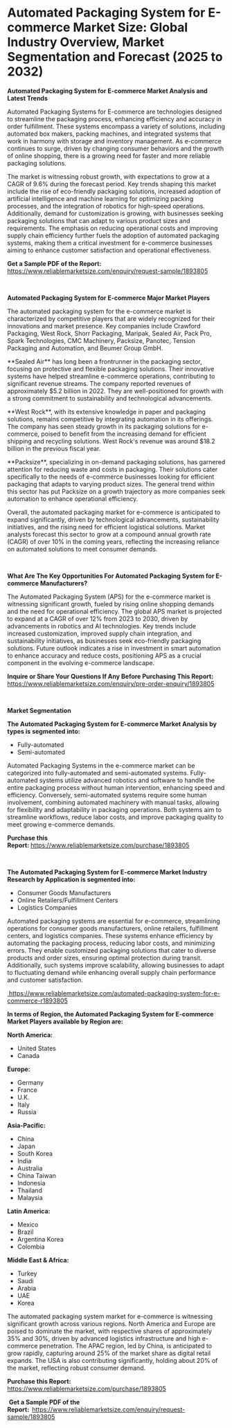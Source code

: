 <p><h1>Automated Packaging System for E-commerce Market Size: Global Industry Overview, Market Segmentation and Forecast (2025 to 2032)</h1></p><p><strong>Automated Packaging System for E-commerce Market Analysis and Latest Trends</strong></p>
<p><p>Automated Packaging Systems for E-commerce are technologies designed to streamline the packaging process, enhancing efficiency and accuracy in order fulfillment. These systems encompass a variety of solutions, including automated box makers, packing machines, and integrated systems that work in harmony with storage and inventory management. As e-commerce continues to surge, driven by changing consumer behaviors and the growth of online shopping, there is a growing need for faster and more reliable packaging solutions.</p><p>The market is witnessing robust growth, with expectations to grow at a CAGR of 9.6% during the forecast period. Key trends shaping this market include the rise of eco-friendly packaging solutions, increased adoption of artificial intelligence and machine learning for optimizing packing processes, and the integration of robotics for high-speed operations. Additionally, demand for customization is growing, with businesses seeking packaging solutions that can adapt to various product sizes and requirements. The emphasis on reducing operational costs and improving supply chain efficiency further fuels the adoption of automated packaging systems, making them a critical investment for e-commerce businesses aiming to enhance customer satisfaction and operational effectiveness.</p></p>
<p><strong>Get a Sample PDF of the Report:&nbsp;</strong> <a href="https://www.reliablemarketsize.com/enquiry/request-sample/1893805?utm_campaign=3017&utm_medium=2&utm_source=Github&utm_content=ia&utm_term=19042025&utm_id=automated-packaging-system-for-e-commerce">https://www.reliablemarketsize.com/enquiry/request-sample/1893805</a></p>
<p>&nbsp;</p>
<p><strong>Automated Packaging System for E-commerce Major Market Players</strong></p>
<p><p>The automated packaging system for the e-commerce market is characterized by competitive players that are widely recognized for their innovations and market presence. Key companies include Crawford Packaging, West Rock, Shorr Packaging, Maripak, Sealed Air, Pack Pro, Spark Technologies, CMC Machinery, Packsize, Panotec, Tension Packaging and Automation, and Beumer Group GmbH.</p><p>**Sealed Air** has long been a frontrunner in the packaging sector, focusing on protective and flexible packaging solutions. Their innovative systems have helped streamline e-commerce operations, contributing to significant revenue streams. The company reported revenues of approximately $5.2 billion in 2022. They are well-positioned for growth with a strong commitment to sustainability and technological advancements.</p><p>**West Rock**, with its extensive knowledge in paper and packaging solutions, remains competitive by integrating automation in its offerings. The company has seen steady growth in its packaging solutions for e-commerce, poised to benefit from the increasing demand for efficient shipping and recycling solutions. West Rock's revenue was around $18.2 billion in the previous fiscal year.</p><p>**Packsize**, specializing in on-demand packaging solutions, has garnered attention for reducing waste and costs in packaging. Their solutions cater specifically to the needs of e-commerce businesses looking for efficient packaging that adapts to varying product sizes. The general trend within this sector has put Packsize on a growth trajectory as more companies seek automation to enhance operational efficiency.</p><p>Overall, the automated packaging market for e-commerce is anticipated to expand significantly, driven by technological advancements, sustainability initiatives, and the rising need for efficient logistical solutions. Market analysts forecast this sector to grow at a compound annual growth rate (CAGR) of over 10% in the coming years, reflecting the increasing reliance on automated solutions to meet consumer demands.</p></p>
<p>&nbsp;</p>
<p><strong>What Are The Key Opportunities For Automated Packaging System for E-commerce Manufacturers?</strong></p>
<p><p>The Automated Packaging System (APS) for the e-commerce market is witnessing significant growth, fueled by rising online shopping demands and the need for operational efficiency. The global APS market is projected to expand at a CAGR of over 12% from 2023 to 2030, driven by advancements in robotics and AI technologies. Key trends include increased customization, improved supply chain integration, and sustainability initiatives, as businesses seek eco-friendly packaging solutions. Future outlook indicates a rise in investment in smart automation to enhance accuracy and reduce costs, positioning APS as a crucial component in the evolving e-commerce landscape.</p></p>
<p><strong>Inquire or Share Your Questions If Any Before Purchasing This Report:</strong> <a href="https://www.reliablemarketsize.com/enquiry/pre-order-enquiry/1893805?utm_campaign=3017&utm_medium=2&utm_source=Github&utm_content=ia&utm_term=19042025&utm_id=automated-packaging-system-for-e-commerce">https://www.reliablemarketsize.com/enquiry/pre-order-enquiry/1893805</a></p>
<p>&nbsp;</p>
<p><strong>Market Segmentation</strong></p>
<p><strong>The Automated Packaging System for E-commerce Market Analysis by types is segmented into:</strong></p>
<p><ul><li>Fully-automated</li><li>Semi-automated</li></ul></p>
<p><p>Automated Packaging Systems in the e-commerce market can be categorized into fully-automated and semi-automated systems. Fully-automated systems utilize advanced robotics and software to handle the entire packaging process without human intervention, enhancing speed and efficiency. Conversely, semi-automated systems require some human involvement, combining automated machinery with manual tasks, allowing for flexibility and adaptability in packaging operations. Both systems aim to streamline workflows, reduce labor costs, and improve packaging quality to meet growing e-commerce demands.</p></p>
<p><strong>Purchase this Report:&nbsp;</strong><a href="https://www.reliablemarketsize.com/purchase/1893805?utm_campaign=3017&utm_medium=2&utm_source=Github&utm_content=ia&utm_term=19042025&utm_id=automated-packaging-system-for-e-commerce">https://www.reliablemarketsize.com/purchase/1893805</a></p>
<p>&nbsp;</p>
<p><strong>The Automated Packaging System for E-commerce Market Industry Research by Application is segmented into:</strong></p>
<p><ul><li>Consumer Goods Manufacturers</li><li>Online Retailers/Fulfillment Centers</li><li>Logistics Companies</li></ul></p>
<p><p>Automated packaging systems are essential for e-commerce, streamlining operations for consumer goods manufacturers, online retailers, fulfillment centers, and logistics companies. These systems enhance efficiency by automating the packaging process, reducing labor costs, and minimizing errors. They enable customized packaging solutions that cater to diverse products and order sizes, ensuring optimal protection during transit. Additionally, such systems improve scalability, allowing businesses to adapt to fluctuating demand while enhancing overall supply chain performance and customer satisfaction.</p></p>
<p><a href="https://www.reliablemarketsize.com/automated-packaging-system-for-e-commerce-r1893805?utm_campaign=3017&utm_medium=2&utm_source=Github&utm_content=ia&utm_term=19042025&utm_id=automated-packaging-system-for-e-commerce">&nbsp;https://www.reliablemarketsize.com/automated-packaging-system-for-e-commerce-r1893805</a></p>
<p><strong>In terms of Region, the Automated Packaging System for E-commerce Market Players available by Region are:</strong></p>
<p>
    <p> <strong> North America: </strong>
        <ul>
            <li>United States</li>
            <li>Canada</li>
        </ul>
        </p> 
    <p> <strong> Europe: </strong>
        <ul>
            <li>Germany</li>
            <li>France</li>
            <li>U.K.</li>
            <li>Italy</li>
            <li>Russia</li>
        </ul>
        </p> 
    <p> <strong> Asia-Pacific: </strong>
        <ul>
            <li>China</li>
            <li>Japan</li>
            <li>South Korea</li>
            <li>India</li>
            <li>Australia</li>
            <li>China Taiwan</li>
            <li>Indonesia</li>
            <li>Thailand</li>
            <li>Malaysia</li>
        </ul>
        </p> 
    <p> <strong> Latin America: </strong>
        <ul>
            <li>Mexico</li>
            <li>Brazil</li>
            <li>Argentina Korea</li>
            <li>Colombia</li>
        </ul>
        </p> 
    <p> <strong> Middle East & Africa: </strong>
        <ul>
            <li>Turkey</li>
            <li>Saudi</li>
            <li>Arabia</li>
            <li>UAE</li>
            <li>Korea</li>
        </ul>
    </p>
    </p>
<p><p>The automated packaging system market for e-commerce is witnessing significant growth across various regions. North America and Europe are poised to dominate the market, with respective shares of approximately 35% and 30%, driven by advanced logistics infrastructure and high e-commerce penetration. The APAC region, led by China, is anticipated to grow rapidly, capturing around 25% of the market share as digital retail expands. The USA is also contributing significantly, holding about 20% of the market, reflecting robust consumer demand.</p></p>
<p><strong>Purchase this Report: </strong><a href="https://www.reliablemarketsize.com/purchase/1893805?utm_campaign=3017&utm_medium=2&utm_source=Github&utm_content=ia&utm_term=19042025&utm_id=automated-packaging-system-for-e-commerce">https://www.reliablemarketsize.com/purchase/1893805</a></p>
<p>&nbsp;<strong>Get a Sample PDF of the Report:&nbsp;&nbsp;</strong><a href="https://www.reliablemarketsize.com/enquiry/request-sample/1893805?utm_campaign=3017&utm_medium=2&utm_source=Github&utm_content=ia&utm_term=19042025&utm_id=automated-packaging-system-for-e-commerce">https://www.reliablemarketsize.com/enquiry/request-sample/1893805</a></p>
<p><strong></strong></p>
<p><p></p><p></p><p></p></p>